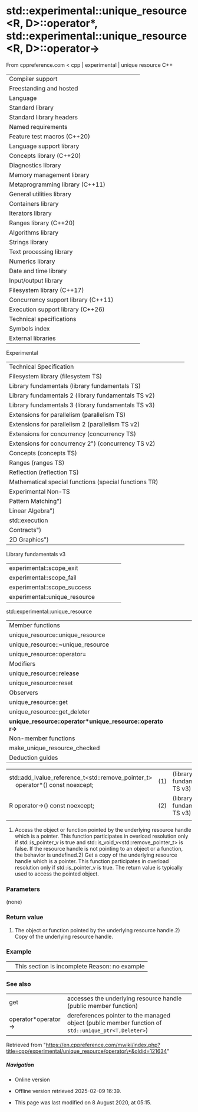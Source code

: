 # std::experimental::unique_resource<R, D>::operator\*, std::experimental::unique_resource<R, D>::operator->

From cppreference.com
< cpp‎ | experimental‎ | unique resource
C++

|  |  |  |  |  |
| --- | --- | --- | --- | --- |
| Compiler support | | | | |
| Freestanding and hosted | | | | |
| Language | | | | |
| Standard library | | | | |
| Standard library headers | | | | |
| Named requirements | | | | |
| Feature test macros (C++20) | | | | |
| Language support library | | | | |
| Concepts library (C++20) | | | | |
| Diagnostics library | | | | |
| Memory management library | | | | |
| Metaprogramming library (C++11) | | | | |
| General utilities library | | | | |
| Containers library | | | | |
| Iterators library | | | | |
| Ranges library (C++20) | | | | |
| Algorithms library | | | | |
| Strings library | | | | |
| Text processing library | | | | |
| Numerics library | | | | |
| Date and time library | | | | |
| Input/output library | | | | |
| Filesystem library (C++17) | | | | |
| Concurrency support library (C++11) | | | | |
| Execution support library (C++26) | | | | |
| Technical specifications | | | | |
| Symbols index | | | | |
| External libraries | | | | |

Experimental

|  |  |  |  |  |
| --- | --- | --- | --- | --- |
| Technical Specification | | | | |
| Filesystem library (filesystem TS) | | | | |
| Library fundamentals (library fundamentals TS) | | | | |
| Library fundamentals 2 (library fundamentals TS v2) | | | | |
| Library fundamentals 3 (library fundamentals TS v3) | | | | |
| Extensions for parallelism (parallelism TS) | | | | |
| Extensions for parallelism 2 (parallelism TS v2) | | | | |
| Extensions for concurrency (concurrency TS) | | | | |
| Extensions for concurrency 2") (concurrency TS v2) | | | | |
| Concepts (concepts TS) | | | | |
| Ranges (ranges TS) | | | | |
| Reflection (reflection TS) | | | | |
| Mathematical special functions (special functions TR) | | | | |
| Experimental Non-TS | | | | |
| Pattern Matching") | | | | |
| Linear Algebra") | | | | |
| std::execution | | | | |
| Contracts") | | | | |
| 2D Graphics") | | | | |

Library fundamentals v3

|  |  |  |  |  |
| --- | --- | --- | --- | --- |
| experimental::scope_exit | | | | |
| experimental::scope_fail | | | | |
| experimental::scope_success | | | | |
| experimental::unique_resource | | | | |

std::experimental::unique_resource

|  |  |  |  |  |
| --- | --- | --- | --- | --- |
| Member functions | | | | |
| unique_resource::unique_resource | | | | |
| unique_resource::~unique_resource | | | | |
| unique_resource::operator= | | | | |
| Modifiers | | | | |
| unique_resource::release | | | | |
| unique_resource::reset | | | | |
| Observers | | | | |
| unique_resource::get | | | | |
| unique_resource::get_deleter | | | | |
| ****unique_resource::operator\*unique_resource::operator->**** | | | | |
| Non-member functions | | | | |
| make_unique_resource_checked | | | | |
| Deduction guides | | | | |

|  |  |  |
| --- | --- | --- |
| std::add_lvalue_reference_t<std::remove_pointer_t<R>>      operator\*() const noexcept; | (1) | (library fundamentals TS v3) |
| R operator->() const noexcept; | (2) | (library fundamentals TS v3) |
|  |  |  |

1) Access the object or function pointed by the underlying resource handle which is a pointer. This function participates in overload resolution only if std::is_pointer_v<R> is true and std::is_void_v<std::remove_pointer_t<R>> is false. If the resource handle is not pointing to an object or a function, the behavior is undefined.2) Get a copy of the underlying resource handle which is a pointer. This function participates in overload resolution only if std::is_pointer_v<R> is true. The return value is typically used to access the pointed object.

### Parameters

(none)

### Return value

1) The object or function pointed by the underlying resource handle.2) Copy of the underlying resource handle.

### Example

|  |  |
| --- | --- |
|  | This section is incomplete Reason: no example |

### See also

|  |  |
| --- | --- |
| get | accesses the underlying resource handle   (public member function) |
| operator\*operator-> | dereferences pointer to the managed object   (public member function of `std::unique_ptr<T,Deleter>`) |

Retrieved from "https://en.cppreference.com/mwiki/index.php?title=cpp/experimental/unique_resource/operator\*&oldid=121634"

##### Navigation

- Online version
- Offline version retrieved 2025-02-09 16:39.

- This page was last modified on 8 August 2020, at 05:15.